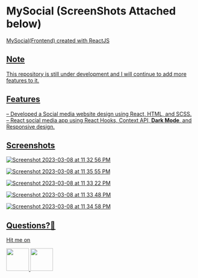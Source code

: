 # MySocial (ScreenShots Attached below)
<u>
MySocial(Frontend) created with ReactJS
<u>
<h2><b>Note</b></h2>
This repository is still under development and I will continue to add more features to it.
<h2><b>Features</b></h2>
– Developed a Social media website design using React, HTML, and SCSS.<br>
– React social media app using React Hooks, Context API, <b>Dark Mode</b>, and Responsive design.
<u>
<h2><b>Screenshots</b></h2>
<u>

![Screenshot 2023-03-08 at 11 32 56 PM](https://user-images.githubusercontent.com/81465999/225034947-af5fafc7-4d63-4bfe-8eae-451b80bc6e77.png)

![Screenshot 2023-03-08 at 11 35 55 PM](https://user-images.githubusercontent.com/81465999/225034969-cc2ec5ee-fcdc-4f57-b57b-c64e7034352e.png)

![Screenshot 2023-03-08 at 11 33 22 PM](https://user-images.githubusercontent.com/81465999/225034883-4fdca53b-aba4-4882-aca2-07dc496d8618.png)

![Screenshot 2023-03-08 at 11 33 48 PM](https://user-images.githubusercontent.com/81465999/225034892-1eb9599f-9b6f-49e1-aa3a-71546c9f07fd.png)

![Screenshot 2023-03-08 at 11 34 58 PM](https://user-images.githubusercontent.com/81465999/225034995-5c794ee4-fcb0-4792-9ca7-711ce557a858.png)

<h2><b>Questions?🤔</b></h2>

<u>

Hit me on

<a href="https://twitter.com/ahuja_denish">
<img src="https://user-images.githubusercontent.com/35039342/55471524-8e24cb00-5627-11e9-9389-58f3d4419153.png" width="60" style="max-width: 100%;">
</a>

<a href="https://www.linkedin.com/in/denish-ahuja-8557a3200/">
<img src="https://user-images.githubusercontent.com/35039342/55471530-94b34280-5627-11e9-8c0e-6fe86a8406d6.png" width="60" style="max-width: 100%;">
</a>

<u>

